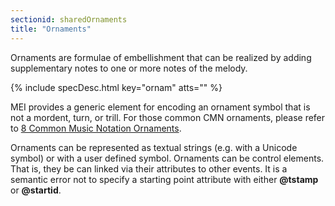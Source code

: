 ```yaml
---
sectionid: sharedOrnaments
title: "Ornaments"
---
```




Ornaments are formulae of embellishment that can be realized by adding supplementary
notes to one or more notes of the melody.



{% include specDesc.html key="ornam" atts="" %}



MEI provides a generic element for encoding an ornament symbol that is not a mordent,
turn, or trill. For those common CMN ornaments, please refer to <a class="link_ptr" title="Common Music Notation Ornaments" href="/v3/guidelines/cmnOrnaments.html">8 Common Music Notation Ornaments</a>.

Ornaments can be represented as textual strings (e.g. with a Unicode symbol) or with
a
user defined symbol. Ornaments can be control elements. That is, they be can linked
via
their attributes to other events. It is a semantic error not to specify a starting
point
attribute with either **@tstamp** or **@startid**.

